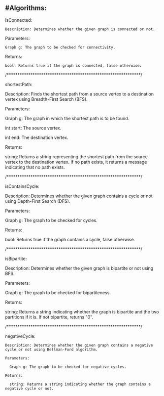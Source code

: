 #Algorithms: 
--------------------------------------------------------------------------
  isConnected:
  
    Description: Determines whether the given graph is connected or not.
  
  Parameters:
  
    Graph g: The graph to be checked for connectivity.
    
  Returns:
  
    bool: Returns true if the graph is connected, false otherwise.
    
  /**************************************************************/
  
  shortestPath:
  
  Description: Finds the shortest path from a source vertex to a destination vertex using Breadth-First Search (BFS).
  
  Parameters:
  
  Graph g: The graph in which the shortest path is to be found.
  
  int start: The source vertex.
  
  int end: The destination vertex.
  
  Returns:
  
  string: Returns a string representing the shortest path from the source vertex to the destination vertex. If no path exists, it returns a message indicating that no path exists.
  
  /**************************************************************/
  
  isContainsCycle:
  
  Description: Determines whether the given graph contains a cycle or not using Depth-First Search (DFS).
  
  Parameters:
  
  Graph g: The graph to be checked for cycles.
  
  Returns:
  
  bool: Returns true if the graph contains a cycle, false otherwise.
  
  /**************************************************************/
  
  isBipartite:
  
  Description: Determines whether the given graph is bipartite or not using BFS.
  
  Parameters:
  
  Graph g: The graph to be checked for bipartiteness.
  
  Returns:
  
  string: Returns a string indicating whether the graph is bipartite and the two partitions if it is. If not bipartite, returns "0".
  
  /**************************************************************/
  
  negativeCycle:
  
    Description: Determines whether the given graph contains a negative cycle or not using Bellman-Ford algorithm.
    
    Parameters:
    
      Graph g: The graph to be checked for negative cycles.
    
    Returns:
    
      string: Returns a string indicating whether the graph contains a negative cycle or not.
